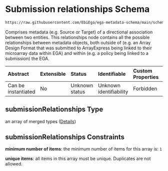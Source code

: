 # Submission relationships Schema

```txt
https://raw.githubusercontent.com/EbiEga/ega-metadata-schema/main/schemas/EGA.submission.json#/properties/submissionRelationships
```

Comprises metadata (e.g. Source or Target) of a directional association between two entities. This relationships node contains all the possible relationships between metadata objects, both outside of (e.g. an Array Design Format that was submitted to ArrayExpress being linked to their microarray data within EGA) and within (e.g. a policy being linked to a submission) the EGA.

| Abstract            | Extensible | Status         | Identifiable            | Custom Properties | Additional Properties | Access Restrictions | Defined In                                                                           |
| :------------------ | :--------- | :------------- | :---------------------- | :---------------- | :-------------------- | :------------------ | :----------------------------------------------------------------------------------- |
| Can be instantiated | No         | Unknown status | Unknown identifiability | Forbidden         | Forbidden             | none                | [EGA.submission.json\*](../../../schemas/EGA.submission.json "open original schema") |

## submissionRelationships Type

an array of merged types ([Details](ega-20-properties-submission-relationships-items.md))

## submissionRelationships Constraints

**minimum number of items**: the minimum number of items for this array is: `1`

**unique items**: all items in this array must be unique. Duplicates are not allowed.

